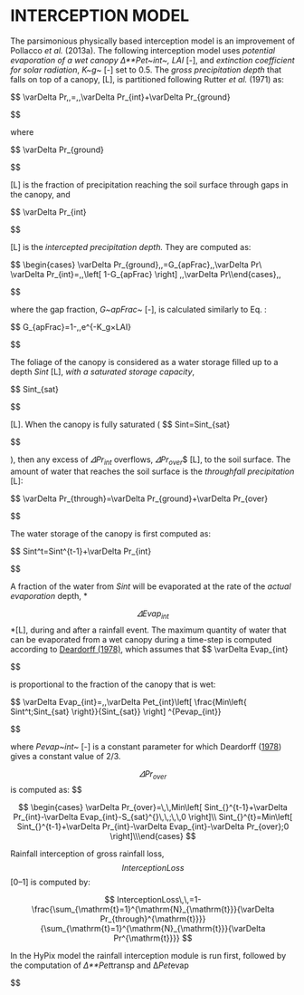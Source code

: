 <!-- MathJax -->
<script id="MathJax-script" async src="https://cdn.jsdelivr.net/npm/mathjax@3/es5/tex-mml-chtml.js"></script>


# INTERCEPTION MODEL

The parsimonious physically based interception model is an improvement of Pollacco *et al.* (2013a). The following interception model uses *potential evaporation of a wet canopy* *Δ**Pet~int~,*  *LAI* [-], and *extinction coefficient for solar radiation*, *K~g~* [-] set to 0.5. The *gross precipitation depth* that falls on top of a canopy, [L], is partitioned following Rutter *et al.* (1971) as:

$$
\varDelta Pr\,\,=\,\,\varDelta Pr_{int}+\varDelta Pr_{ground}

$$

where

$$
\varDelta Pr_{ground}

$$

[L] is the fraction of precipitation reaching the soil surface through gaps in the canopy, and

$$
\varDelta Pr_{int}

$$

[L] is the *intercepted precipitation depth.* They are computed as:

$$
\begin{cases}                                                               \varDelta Pr_{ground}\,\,=G_{apFrac}\,\,\varDelta Pr\\                                                               \varDelta Pr_{int}=\,\,\left[ 1-G_{apFrac} \right] \,\,\varDelta Pr\\\end{cases}\,\,

$$

where the gap fraction, *G~apFrac~* [-], is calculated similarly to Eq. :

$$
G_{apFrac}=1-\,\,e^{-K_g×LAI}

$$

The foliage of the canopy is considered as a water storage filled up to a depth *Sint* [L], *with a saturated storage capacity*, 

$$
Sint_{sat}

$$

 [L]. When the canopy is fully saturated (
$$
Sint=Sint_{sat}

$$

), then any excess of $\varDelta Pr_{int}$ overflows, $\varDelta Pr_{over}$$ [L], to the soil surface. The amount of water that reaches the soil surface is the *throughfall precipitation* [L]:

$$
\varDelta Pr_{through}=\varDelta Pr_{ground}+\varDelta Pr_{over}

$$

The water storage of the canopy is first computed as:

$$
Sint^t=Sint^{t-1}+\varDelta Pr_{int}

$$

A fraction of the water from *Sint* will be evaporated at the rate of the *actual evaporation* depth, *

$$\varDelta Evap_{int}$$*[L], during and after a rainfall event. The maximum quantity of water that can be evaporated from a wet canopy during a time-step is computed according to [Deardorff (1978)](#_ENREF_3), which assumes that 
$$
\varDelta Evap_{int}

$$

 is proportional to the fraction of the canopy that is wet:

$$
\varDelta Evap_{int}=\,\,\varDelta Pet_{int}\left[ \frac{Min\left\{ Sint^t;Sint_{sat} \right\}}{Sint_{sat}} \right] ^{Pevap_{int}}

$$

where *Pevap~int~* [-] is a constant parameter for which Deardorff ([1978](#_ENREF_3)) gives a constant value of 2/3.

$$
\varDelta Pr_{over} $$ is computed as:
$$

$$
\begin{cases}                                                               \varDelta Pr_{over}=\,\,Min\left[ Sint_{}^{t-1}+\varDelta Pr_{int}-\varDelta Evap_{int}-S_{sat}^{}\,\,;\,\,0 \right]\\                                                       Sint_{}^{t}=Min\left[ Sint_{}^{t-1}+\varDelta Pr_{int}-\varDelta Evap_{int}-\varDelta Pr_{over};0 \right]\\\end{cases} $$                                                        

Rainfall interception of gross rainfall loss, $$InterceptionLoss$$[0–1] is computed by:

$$ InterceptionLoss\,\,=1-\frac{\sum_{\mathrm{t}=1}^{\mathrm{N}_{\mathrm{t}}}{\varDelta Pr_{through}^{\mathrm{t}}}}{\sum_{\mathrm{t}=1}^{\mathrm{N}_{\mathrm{t}}}{\varDelta Pr^{\mathrm{t}}}} $$                                                         

In the HyPix model the rainfall interception module is run first, followed by the computation of *Δ**Pet*transp and Δ*Pet*evap

$$
